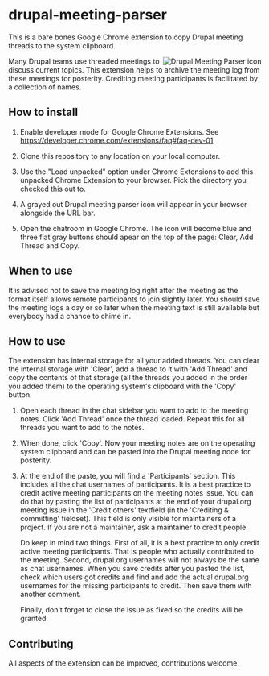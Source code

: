 # drupal-meeting-parser
This is a bare bones Google Chrome extension to copy Drupal meeting threads to the system clipboard.

<img src="https://github.com/mdlutz24/drupal-meeting-parser/blob/master/icon.png" alt="Drupal Meeting Parser icon" align="right" />

Many Drupal teams use threaded meetings to discuss current topics. This
extension helps to archive the meeting log from these meetings for posterity.
Crediting meeting participants is facilitated by a collection of names.

## How to install

1. Enable developer mode for Google Chrome Extensions.
   See https://developer.chrome.com/extensions/faq#faq-dev-01

2. Clone this repository to any location on your local computer.

3. Use the "Load unpacked" option under Chrome Extensions to add this
   unpacked Chrome Extension to your browser. Pick the directory you checked
   this out to.

4. A grayed out Drupal meeting parser icon will appear in your browser alongside
   the URL bar.

4. Open the chatroom in Google Chrome. The icon will become blue and three
   flat gray buttons should apear on the top of the page: Clear, Add Thread and Copy.

## When to use

It is advised not to save the meeting log right after the meeting as the format
itself allows remote participants to join slightly later. You should save the
meeting logs a day or so later when the meeting text is still available but
everybody had a chance to chime in.

## How to use

The extension has internal storage for all your added threads. You can
clear the internal storage with 'Clear', add a thread to it with 'Add Thread'
and copy the contents of that storage (all the threads you added in the order
you added them) to the operating system's clipboard with the 'Copy' button.

1. Open each thread in the chat sidebar you want to add to the meeting notes.
   Click 'Add Thread' once the thread loaded. Repeat this for all threads
   you want to add to the notes.

2. When done, click 'Copy'. Now your meeting notes are on the operating
   system clipboard and can be pasted into the Drupal meeting node for
   posterity.

3. At the end of the paste, you will find a 'Participants' section. This
   includes all the chat usernames of participants. It is a best practice to
   credit active meeting participants on the meeting notes issue. You can do
   that by pasting the list of participants at the end of your drupal.org
   meeting issue in the 'Credit others' textfield (in the 'Crediting &
   committing' fieldset). This field is only visible for maintainers of a
   project. If you are not a maintainer, ask a maintainer to credit people.

   Do keep in mind two things. First of all, it is a best practice to only
   credit active meeting participants. That is people who actually contributed
   to the meeting. Second, drupal.org usernames will not always be the same as
   chat usernames. When you save credits after you pasted the list, check which
   users got credits and find and add the actual drupal.org usernames for the
   missing participants to credit. Then save them with another comment.

   Finally, don't forget to close the issue as fixed so the credits will be
   granted.

## Contributing

All aspects of the extension can be improved, contributions welcome.
